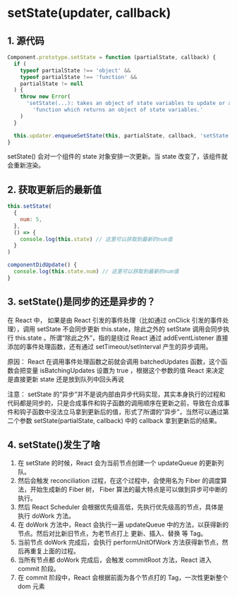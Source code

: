 # setState(updater, callback)

## 1. 源代码

```jsx
Component.prototype.setState = function (partialState, callback) {
  if (
    typeof partialState !== 'object' &&
    typeof partialState !== 'function' &&
    partialState != null
  ) {
    throw new Error(
      'setState(...): takes an object of state variables to update or a ' +
        'function which returns an object of state variables.'
    )
  }

  this.updater.enqueueSetState(this, partialState, callback, 'setState')
}
```

setState() 会对一个组件的 state 对象安排一次更新。当 state 改变了，该组件就会重新渲染。

## 2. 获取更新后的最新值

```jsx
this.setState(
  {
    num: 5,
  },
  () => {
    console.log(this.state) // 这里可以获取到最新的num值
  }
)
```

```jsx
componentDidUpdate() {
  console.log(this.state.num) // 这里可以获取到最新的num值
}
```

## 3. setState()是同步的还是异步的？

在 React 中， 如果是由 React 引发的事件处理（比如通过 onClick 引发的事件处理），调用 setState 不会同步更新 this.state，除此之外的 setState 调用会同步执行 this.state 。所谓“除此之外”，指的是绕过 React 通过 addEventListener 直接添加的事件处理函数，还有通过 setTimeout/setInterval 产生的异步调用。

原因： React 在调用事件处理函数之前就会调用 batchedUpdates 函数，这个函数会把变量 isBatchingUpdates 设置为 true
，根据这个参数的值 React 来决定是直接更新 state 还是放到队列中回头再说

注意： setState 的“异步”并不是说内部由异步代码实现，其实本身执行的过程和代码都是同步的，只是合成事件和钩子函数的调用顺序在更新之前，导致在合成事件和钩子函数中没法立马拿到更新后的值，形式了所谓的“异步”，当然可以通过第二个参数 setState(partialState, callback) 中的 callback 拿到更新后的结果。

## 4. setState()发生了啥

1. 在 setState 的时候，React 会为当前节点创建一个 updateQueue 的更新列队。
2. 然后会触发 reconciliation 过程，在这个过程中，会使用名为 Fiber 的调度算法，开始生成新的 Fiber 树， Fiber 算法的最大特点是可以做到异步可中断的执行。
3. 然后 React Scheduler 会根据优先级高低，先执行优先级高的节点，具体是执行 doWork 方法。
4. 在 doWork 方法中，React 会执行一遍 updateQueue 中的方法，以获得新的节点。然后对比新旧节点，为老节点打上 更新、插入、替换 等 Tag。
5. 当前节点 doWork 完成后，会执行 performUnitOfWork 方法获得新节点，然后再重复上面的过程。
6. 当所有节点都 doWork 完成后，会触发 commitRoot 方法，React 进入 commit 阶段。
7. 在 commit 阶段中，React 会根据前面为各个节点打的 Tag，一次性更新整个 dom 元素
